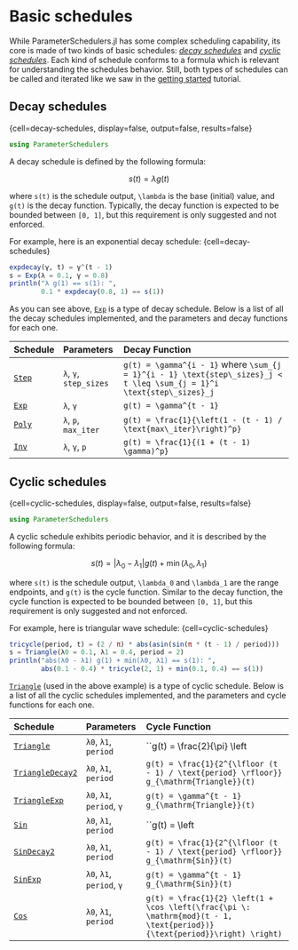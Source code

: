 # Basic schedules

While ParameterSchedulers.jl has some complex scheduling capability, its core is made of two kinds of basic schedules: *[decay schedules](#)* and *[cyclic schedules](#)*. Each kind of schedule conforms to a formula which is relevant for understanding the schedules behavior. Still, both types of schedules can be called and iterated like we saw in the [getting started](#) tutorial.

## Decay schedules

{cell=decay-schedules, display=false, output=false, results=false}
```julia
using ParameterSchedulers
```

A decay schedule is defined by the following formula:
```math
s(t) = \lambda g(t)
```
where ``s(t)`` is the schedule output, ``\lambda`` is the base (initial) value, and ``g(t)`` is the decay function. Typically, the decay function is expected to be bounded between ``[0, 1]``, but this requirement is only suggested and not enforced.

For example, here is an exponential decay schedule:
{cell=decay-schedules}
```julia
expdecay(γ, t) = γ^(t - 1)
s = Exp(λ = 0.1, γ = 0.8)
println("λ g(1) == s(1): ",
        0.1 * expdecay(0.8, 1) == s(1))
```

As you can see above, [`Exp`](#) is a type of decay schedule. Below is a list of all the decay schedules implemented, and the parameters and decay functions for each one.

| Schedule    | Parameters             | Decay Function |
|:------------|:-----------------------|:---------------|
| [`Step`](#) | `λ`, `γ`, `step_sizes` | ``g(t) = \gamma^{i - 1}`` where ``\sum_{j = 1}^{i - 1} \text{step\_sizes}_j < t \leq \sum_{j = 1}^i \text{step\_sizes}_j`` |
| [`Exp`](#)  | `λ`, `γ`               | ``g(t) = \gamma^{t - 1}`` |
| [`Poly`](#) | `λ`, `p`, `max_iter`   | ``g(t) = \frac{1}{\left(1 - (t - 1) / \text{max\_iter}\right)^p}`` |
| [`Inv`](#)  | `λ`, `γ`, `p`          | ``g(t) = \frac{1}{(1 + (t - 1) \gamma)^p}`` |

## Cyclic schedules

{cell=cyclic-schedules, display=false, output=false, results=false}
```julia
using ParameterSchedulers
```

A cyclic schedule exhibits periodic behavior, and it is described by the following formula:
```math
s(t) = |\lambda_0 - \lambda_1| g(t) + \min (\lambda_0, \lambda_1)
```
where ``s(t)`` is the schedule output, ``\lambda_0`` and ``\lambda_1`` are the range endpoints, and ``g(t)`` is the cycle function. Similar to the decay function, the cycle function is expected to be bounded between ``[0, 1]``, but this requirement is only suggested and not enforced.

For example, here is triangular wave schedule:
{cell=cyclic-schedules}
```julia
tricycle(period, t) = (2 / π) * abs(asin(sin(π * (t - 1) / period)))
s = Triangle(λ0 = 0.1, λ1 = 0.4, period = 2)
println("abs(λ0 - λ1) g(1) + min(λ0, λ1) == s(1): ",
        abs(0.1 - 0.4) * tricycle(2, 1) + min(0.1, 0.4) == s(1))
```

[`Triangle`](#) (used in the above example) is a type of cyclic schedule. Below is a list of all the cyclic schedules implemented, and the parameters and cycle functions for each one.

| Schedule         | Parameters                | Cycle Function |
|:-----------------|:--------------------------|:---------------|
| [`Triangle`](#)       | `λ0`, `λ1`, `period`      | ``g(t) = \frac{2}{\pi} \left| \arcsin \left( \sin \left(\frac{\pi (t - 1)}{\text{period}} \right) \right) \right|`` |
| [`TriangleDecay2`](#) | `λ0`, `λ1`, `period`      | ``g(t) = \frac{1}{2^{\lfloor (t - 1) / \text{period} \rfloor}} g_{\mathrm{Triangle}}(t)`` |
| [`TriangleExp`](#)    | `λ0`, `λ1`, `period`, `γ` | ``g(t) = \gamma^{t - 1} g_{\mathrm{Triangle}}(t)`` |
| [`Sin`](#)       | `λ0`, `λ1`, `period`      | ``g(t) = \left| \sin \left(\frac{\pi (t - 1)}{\text{period}} \right) \right|`` |
| [`SinDecay2`](#) | `λ0`, `λ1`, `period`      | ``g(t) = \frac{1}{2^{\lfloor (t - 1) / \text{period} \rfloor}} g_{\mathrm{Sin}}(t)`` |
| [`SinExp`](#)    | `λ0`, `λ1`, `period`, `γ` | ``g(t) = \gamma^{t - 1} g_{\mathrm{Sin}}(t)`` |
| [`Cos`](#)       | `λ0`, `λ1`, `period`      | ``g(t) = \frac{1}{2} \left(1 + \cos \left(\frac{\pi \: \mathrm{mod}(t - 1, \text{period})}{\text{period}}\right) \right)`` |